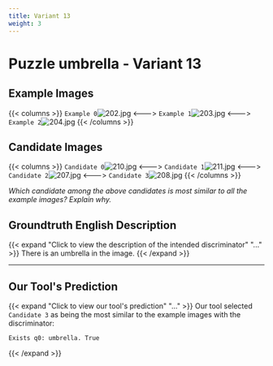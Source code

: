 ```yaml
---
title: Variant 13
weight: 3
---
```


# Puzzle umbrella - Variant 13

## Example Images
{{< columns >}}
`Example 0`![202.jpg](/natscene_data/images/202.jpg)
<--->
`Example 1`![203.jpg](/natscene_data/images/203.jpg)
<--->
`Example 2`![204.jpg](/natscene_data/images/204.jpg)
{{< /columns >}}

## Candidate Images
{{< columns >}}
`Candidate 0`![210.jpg](/natscene_data/images/210.jpg)
<--->
`Candidate 1`![211.jpg](/natscene_data/images/211.jpg)
<--->
`Candidate 2`![207.jpg](/natscene_data/images/207.jpg)
<--->
`Candidate 3`![208.jpg](/natscene_data/images/208.jpg)
{{< /columns >}}

*Which candidate among the above candidates is most similar to all the example images? Explain why.*

## Groundtruth English Description

{{< expand "Click to view the description of the intended discriminator" "..." >}}
There is an umbrella in the image.
{{< /expand >}}

---



## Our Tool's Prediction

{{< expand "Click to view our tool's prediction" "..." >}}
Our tool selected `Candidate 3` as being the most similar to the example images with the discriminator:
```plaintext
Exists q0: umbrella. True
```
{{< /expand >}}
